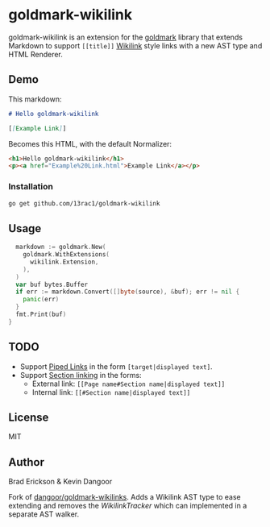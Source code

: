 # goldmark-wikilink

goldmark-wikilink is an extension for the [goldmark][goldmark] library that extends
Markdown to support `[[title]]` [Wikilink][help-link] style links with a new AST
type and HTML Renderer.

[goldmark]: http://github.com/yuin/goldmark
[help-link]: https://en.wikipedia.org/wiki/Help:Link
[goldmark-wikilinks]: https://github.com/dangoor/goldmark-wikilinks

## Demo

This markdown:

```md
# Hello goldmark-wikilink

[[Example Link]]
```

Becomes this HTML, with the default Normalizer:

```html
<h1>Hello goldmark-wikilink</h1>
<p><a href="Example%20Link.html">Example Link</a></p>
```

### Installation

```bash
go get github.com/13rac1/goldmark-wikilink
```

## Usage

```go
  markdown := goldmark.New(
    goldmark.WithExtensions(
      wikilink.Extension,
    ),
  )
  var buf bytes.Buffer
  if err := markdown.Convert([]byte(source), &buf); err != nil {
    panic(err)
  }
  fmt.Print(buf)
}
```

## TODO

* Support [Piped Links][piped-link] in the form `[target|displayed text]`.
* Support [Section linking][section-linking] in the forms:
  * External link: `[[Page name#Section name|displayed text]]`
  * Internal link: `[[#Section name|displayed text]]`

[piped-link]: https://en.wikipedia.org/wiki/Help:Link#Piped_link
[section-linking]: https://en.wikipedia.org/wiki/Help:Link#Section_linking_(anchors)

## License

MIT

## Author

Brad Erickson & Kevin Dangoor

Fork of [dangoor/goldmark-wikilinks][goldmark-wikilinks]. Adds
a Wikilink AST type to ease extending and removes the _WikilinkTracker_ which
can implemented in a separate AST walker.
